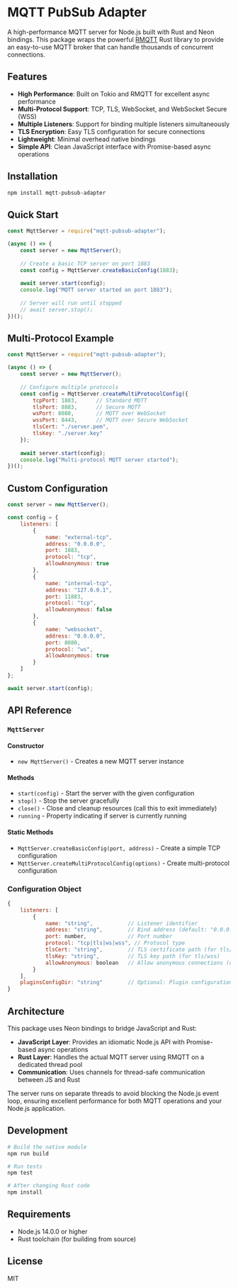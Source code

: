 # MQTT PubSub Adapter

A high-performance MQTT server for Node.js built with Rust and Neon bindings. This package wraps the powerful [RMQTT](https://github.com/rmqtt/rmqtt) Rust library to provide an easy-to-use MQTT broker that can handle thousands of concurrent connections.

## Features

- **High Performance**: Built on Tokio and RMQTT for excellent async performance
- **Multi-Protocol Support**: TCP, TLS, WebSocket, and WebSocket Secure (WSS)
- **Multiple Listeners**: Support for binding multiple listeners simultaneously
- **TLS Encryption**: Easy TLS configuration for secure connections
- **Lightweight**: Minimal overhead native bindings
- **Simple API**: Clean JavaScript interface with Promise-based async operations

## Installation

```bash
npm install mqtt-pubsub-adapter
```

## Quick Start

```js
const MqttServer = require("mqtt-pubsub-adapter");

(async () => {
    const server = new MqttServer();
    
    // Create a basic TCP server on port 1883
    const config = MqttServer.createBasicConfig(1883);
    
    await server.start(config);
    console.log("MQTT server started on port 1883");
    
    // Server will run until stopped
    // await server.stop();
})();
```

## Multi-Protocol Example

```js
const MqttServer = require("mqtt-pubsub-adapter");

(async () => {
    const server = new MqttServer();
    
    // Configure multiple protocols
    const config = MqttServer.createMultiProtocolConfig({
        tcpPort: 1883,      // Standard MQTT
        tlsPort: 8883,      // Secure MQTT
        wsPort: 8080,       // MQTT over WebSocket
        wssPort: 8443,      // MQTT over Secure WebSocket
        tlsCert: "./server.pem",
        tlsKey: "./server.key"
    });
    
    await server.start(config);
    console.log("Multi-protocol MQTT server started");
})();
```

## Custom Configuration

```js
const server = new MqttServer();

const config = {
    listeners: [
        {
            name: "external-tcp",
            address: "0.0.0.0",
            port: 1883,
            protocol: "tcp",
            allowAnonymous: true
        },
        {
            name: "internal-tcp", 
            address: "127.0.0.1",
            port: 11883,
            protocol: "tcp",
            allowAnonymous: false
        },
        {
            name: "websocket",
            address: "0.0.0.0",
            port: 8080,
            protocol: "ws",
            allowAnonymous: true
        }
    ]
};

await server.start(config);
```

## API Reference

### `MqttServer`

#### Constructor
- `new MqttServer()` - Creates a new MQTT server instance

#### Methods
- `start(config)` - Start the server with the given configuration
- `stop()` - Stop the server gracefully  
- `close()` - Close and cleanup resources (call this to exit immediately)
- `running` - Property indicating if server is currently running

#### Static Methods
- `MqttServer.createBasicConfig(port, address)` - Create a simple TCP configuration
- `MqttServer.createMultiProtocolConfig(options)` - Create multi-protocol configuration

### Configuration Object

```js
{
    listeners: [
        {
            name: "string",           // Listener identifier
            address: "string",        // Bind address (default: "0.0.0.0")
            port: number,             // Port number
            protocol: "tcp|tls|ws|wss", // Protocol type
            tlsCert: "string",        // TLS certificate path (for tls/wss)
            tlsKey: "string",         // TLS key path (for tls/wss)
            allowAnonymous: boolean   // Allow anonymous connections (default: true)
        }
    ],
    pluginsConfigDir: "string"        // Optional: Plugin configuration directory
}
```

## Architecture

This package uses Neon bindings to bridge JavaScript and Rust:

- **JavaScript Layer**: Provides an idiomatic Node.js API with Promise-based async operations
- **Rust Layer**: Handles the actual MQTT server using RMQTT on a dedicated thread pool
- **Communication**: Uses channels for thread-safe communication between JS and Rust

The server runs on separate threads to avoid blocking the Node.js event loop, ensuring excellent performance for both MQTT operations and your Node.js application.

## Development

```bash
# Build the native module
npm run build

# Run tests
npm test

# After changing Rust code
npm install
```

## Requirements

- Node.js 14.0.0 or higher
- Rust toolchain (for building from source)

## License

MIT

